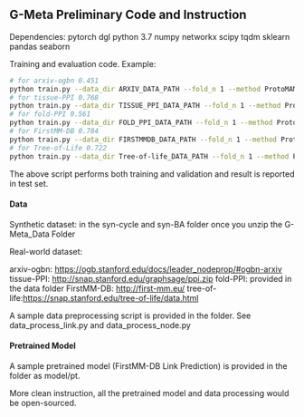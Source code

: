 ## G-Meta Preliminary Code and Instruction

Dependencies:
pytorch
dgl
python 3.7
numpy
networkx
scipy
tqdm
sklearn
pandas
seaborn


Training and evaluation code. Example:

```bash
# for arxiv-ogbn 0.451
python train.py --data_dir ARXIV_DATA_PATH --fold_n 1 --method ProtoMAML --task_setup Disjoint
# for tissue-PPI 0.768
python train.py --data_dir TISSUE_PPI_DATA_PATH --fold_n 1 --method ProtoMAML --task_setup Shared
# for fold-PPI 0.561
python train.py --data_dir FOLD_PPI_DATA_PATH --fold_n 1 --method ProtoMAML --task_setup Disjoint
# for FirstMM-DB 0.784
python train.py --data_dir FIRSTMMDB_DATA_PATH --fold_n 1 --method ProtoMAML --task_setup Shared --link_pred_mode True
# for Tree-of-Life 0.722
python train.py --data_dir Tree-of-life_DATA_PATH --fold_n 1 --method ProtoMAML --task_setup Shared --link_pred_mode True

```

The above script performs both training and validation and result is reported in test set. 


#### Data

Synthetic dataset: in the syn-cycle and syn-BA folder once you unzip the G-Meta_Data Folder

Real-world dataset: 

arxiv-ogbn: https://ogb.stanford.edu/docs/leader_nodeprop/#ogbn-arxiv
tissue-PPI: http://snap.stanford.edu/graphsage/ppi.zip
fold-PPI: provided in the data folder
FirstMM-DB: http://first-mm.eu/
tree-of-life:https://snap.stanford.edu/tree-of-life/data.html

A sample data preprocessing script is provided in the folder. See data_process_link.py and data_process_node.py

#### Pretrained Model

A sample pretrained model (FirstMM-DB Link Prediction) is provided in the folder as model/pt. 

More clean instruction, all the pretrained model and data processing would be open-sourced. 